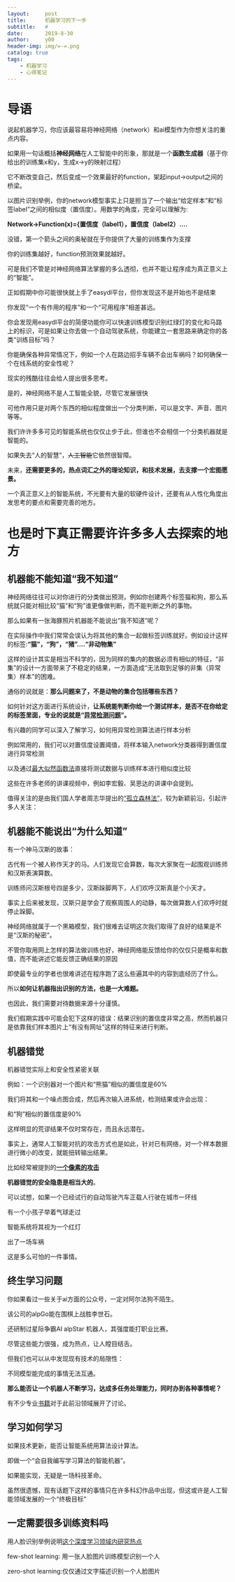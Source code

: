 ```yaml
---
layout:     post
title:      机器学习的下一步
subtitle:   #
date:       2019-8-30
author:     y00
header-img: img/=-=.png
catalog: true
tags:
    - 机器学习
    - 心得笔记
---
```


# 导语

说起机器学习，你应该最容易将神经网络（network）和ai模型作为你想关注的重点内容。

如果用一句话概括**神经网络**在人工智能中的形象，那就是一个**函数生成器**（基于你给出的训练集x和y，生成x->y的映射过程）

它不断改变自己，然后变成一个效果最好的function，架起input->output之间的桥梁。

以图片识别举例，你的network模型事实上只是担当了一个输出“给定样本”和“标签label”之间的相似度（置信度）。用数学的角度，完全可以理解为:

**Network->Function(x)={置信度（label1），置信度（label2）….**

没错，第一个箭头之间的奥秘就在于你提供了大量的训练集作为支撑

你的训练集越好，function预测效果就越好。

可是我们不管是对神经网络算法掌握的多么透彻，也并不能让程序成为真正意义上的“智能”。

正如假期中你可能很快就上手了easydl平台，但你发现这不是开始也不是结束

你发现“一个有作用的程序”和一个“可用程序”相差甚远。

你会发现用easydl平台的简便功能你可以快速训练模型识别红绿灯的变化和马路上的标识，可是如果让你去做一个自动驾驶系统，你能建立一套思路来确定你的各类“训练目标”吗？

你能确保各种异常情况下，例如一个人在路边招手车辆不会出车祸吗？如何确保一个在线系统的安全性呢？

现实的残酷往往会给人提出很多思考。

是的，神经网络不是人工智能全貌，尽管它发展很快

可他作用只是对两个东西的相似程度做出一个分类判断，可以是文字、声音、图片等等。

我们许许多多可见的智能系统也仅仅止步于此，但谁也不会相信一个分类机器就是智能的。

如果失去“人的智慧”，~~人工智能~~它依然很智障。

未来，**还需要更多的，热点词汇之外的理论知识，和技术发展，去支撑一个宏图愿景。**

一个真正意义上的智能系统，不光要有大量的软硬件设计，还要有从人性化角度出发思考的要点和需要完善的地方。

# 也是时下真正需要许许多多人去探索的地方

## 机器能不能知道“我不知道”

神经网络往往可以对你进行的分类做出预测，例如你创建两个标签猫和狗，那么系统就只能对相比较“猫”和“狗”谁更像做判断，而不能判断之外的事物。

那么如果有一张海豚照片机器能不能说出“我不知道”呢？

在实际操作中我们常常会误认为将其他的集合一起做标签训练就好。例如设计这样的标签:**“猫”，“狗”，“猪”….“非动物集”**

这样的设计其实是相当不科学的，因为同样的集内的数据必须有相似的特征，“非集”的设计一方面带来了不稳定的结果，一方面造成“无法取到足够的非集（异常集）样本”的困难。

通俗的说就是：**那么问题来了，不是动物的集合包括哪些东西？**

如何针对这方面进行系统设计，**让系统能判断你给一个测试样本，是否不在你给定的标签里面，专业的说就是“[异常检测问题](https://www.cnblogs.com/fengfenggirl/p/iForest.html)”。**


有兴趣的同学可以深入了解学习，如何用异常检测算法进行样本分析

例如常用的，我们可以对置信度设置阈值，将样本输入network分类器得到置信度进行异常检测

以及通过[最大似然函数法](http://www.elecfans.com/baike/wangluo/zhuanhuanqi/20171201590509_a.html)直接将测试数据与训练样本进行相似度比较

这些在许多老师的讲课视频中，例如李宏毅、吴恩达的讲课中会提到。


值得关注的是由我们国人学者周志华提出的[“孤立森林法”](https://www.cnblogs.com/yinghuali/p/9260291.html)，较为新颖前沿，引起许多人关注：


## 机器能不能说出“为什么知道”

有一个神马汉斯的故事：

古代有一个被人称作天才的马。人们发现它会算数，每次大家聚在一起围观训练师和汉斯表演算数。

训练师问汉斯根号四是多少，汉斯跺脚两下，人们欢呼汉斯真是个小天才。

事实上后来被发现，汉斯只是学会了观察周围人的动静，每次做算数人们欢呼时就停止跺脚。

神经网络就属于一个黑箱模型，我们很难去证明这次我们取得了良好的结果是不是“汉斯的秘密”。

不管你取用网上怎样的算法做训练也好，神经网络能反馈给你的仅仅只是概率和数值，而不能讲述它能反馈正确结果的原因

即使最专业的学者也很难讲述在程序跑了这么些遍其中的内容到底经历了什么。

所以**如何让机器指出识别的方法，也是一大难题。**

也因此，我们需要对待数据来源十分谨慎。

我们假期实践中可能会犯下这样的错误：结果识别的置信度非常之高，然而机器只是依靠我们样本图片上“有没有网址”这样的特征来进行判断。


## 机器错觉

机器错觉实际上和安全性紧密关联

例如：一个识别器对一个图片和“熊猫”相似的置信度是60%

我们将其和一个噪点图合成，然后再次输入进系统，检测结果或许会出现：

和“狗”相似的置信度是90%

这样明显的荒谬结果不仅时常存在，而且永远潜在。

事实上，通常人工智能对抗的攻击方式也是如此，针对已有网络，对一个样本数据进行微小的改变，就能扭转输出结果。

比如经常被提到的[**一个像素的攻击**](http://www.sohu.com/a/289990451_822985)

**机器错觉的安全隐患是相当大的**。

可以试想，如果一个已经试行的自动驾驶汽车正载人行驶在城市一环线

有一个小孩子举着气球走过

智能系统将其视为一个红灯

出了一场车祸

这是多么可怕的一件事情。

## 终生学习问题

你如果看过一些关于ai方面的公众号，一定对阿尔法狗不陌生。

该公司的alpGo能在围棋上战胜李世石。

还研制过星际争霸AI alpStar 机器人，其强度能打职业比赛。

尽管这些能力很强，成为热点，让人瞠目结舌。

但我们也可以从中发现现有技术的局限性：

不同模型能完成的事情无法互通。

**那么能否让一个机器人不断学习，达成多任务处理能力，同时办到各种事情呢？**

有不少专业[书籍](https://bbs.pinggu.org/thread-6626320-1-1.html)对于此前沿领域展开了讨论。

## 学习如何学习

如果技术更新，能否让智能系统用算法设计算法。

即做一个“会自我编写学习算法的智能机器”。

如果能实现，无疑是一场科技革命。

虽然很遗憾，现有话题下这样的事情只在许多科幻作品中出现，但这或许是人工智能领域发展的一个“终极目标”

## 一定需要很多训练资料吗

用人脸识别举例说明[这个深度学习领域内研究热点](https://www.zhihu.com/question/50996014)

few-shot learning: 用一张人脸图片训练模型识别一个人

zero-shot learning:仅仅通过文字描述识别一个人脸图片



